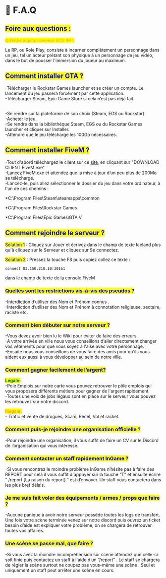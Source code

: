 # 💎 F.A.Q

## <mark style="color:blue;">**Foire aux questions :**</mark>

<mark style="color:orange;">Qu’est-ce qu’un serveur GTA RP ?</mark>

Le RP, ou Role Play, consiste à incarner complètement un personnage dans un jeu, tel un acteur prêtant son physique à un personnage de jeu vidéo, dans le but de pousser l'immersion du joueur au maximum.

## <mark style="color:blue;">**Comment installer GTA ?**</mark>

\-Télécharger le Rockstar Games launcher et se créer un compte. Le lancement du jeu passera forcément par cette application.\
\-Télécharger Steam, Epic Game Store si cela n’est pas déjà fait.

\
\-Se rendre sur la plateforme de son choix (Steam, EGS ou Rockstar).\
\-Acheter le jeu.\
\-Se rendre dans la bibliothèque Steam, EGS ou du Rockstar Games launcher et cliquer sur Installer.\
\-Attendre que le jeu télécharge les 100Go nécessaires.

## <mark style="color:blue;">**Comment installer FiveM ?**</mark>

\-Tout d'abord téléchargez le client sur ce [site](https://fivem.net/), en cliquant sur "DOWNLOAD CLIENT FiveM.exe"\
\-Lancez FiveM.exe et attendez que la mise à jour d’un peu plus de 200Mo se télécharge.\
\-Lancez-le, puis allez sélectionner le dossier du jeu dans votre ordinateur, à l'un de ces chemins :

\*C:\Program Files\Steam\steamapps\common

\*C:\Program Files\Rockstar Games

\*C:\Program Files\Epic Games\GTA V

## <mark style="color:blue;">**Comment rejoindre le serveur ?**</mark>

<mark style="color:blue;">Solution 1</mark> : Cliquez sur Jouer et écrivez dans le champ de texte Iceland plus qu'à cliquez sur le Serveur et cliquez sur Se connectez.&#x20;

<mark style="color:blue;">Solution 2</mark> : Pressez la touche F8 puis copiez collez ce texte :

```
connect 83.150.218.10:30161
```

dans le champ de texte de la console FiveM

### <mark style="color:blue;">**Quelles sont les restrictions vis-à-vis des pseudos ?**</mark>

\-Interdiction d’utiliser des Nom et Prénom connus .\
\-Interdiction d’utiliser des Nom et Prénom à connotation religieuse, sectaire, raciste etc.

### <mark style="color:blue;">**Comment bien débuter sur notre serveur ?**</mark>

\-Vous devez avoir bien lu le Wiki pour éviter de faire des erreurs.\
\-A votre arrivée en ville nous vous conseillons d’aller directement changer vos vêtements pour que vous soyez à l'aise avec votre personnage.\
\-Ensuite nous vous conseillons de vous faire des amis pour qu’ils vous aident eux aussi à vous développer au sein de notre ville.

### <mark style="color:blue;">**Comment gagner facilement de l’argent?**</mark>

<mark style="color:green;">**Légale:**</mark>\
\-Pole Emplois sur notre carte vous pouvez retrouver le pôle emplois qui vous proposera différents métiers pour gagner de l'argent rapidement.\
\-Toutes une voix de jobs légaux sont en place sur le serveur vous pouvez les retrouvez sur notre discord.

<mark style="color:orange;">**Illégale:**</mark>\
\- Trafic et vente de drogues, Scam, Recel, Vol et racket.

### <mark style="color:blue;">**Comment puis-je rejoindre une organisation officielle ?**</mark>

\-Pour rejoindre une organisation, il vous suffit de faire un CV sur le Discord de l’organisation qui vous intéresse.

### <mark style="color:blue;">**Comment contacter un staff rapidement InGame ?**</mark>

\-Si vous rencontrez le moindre problème InGame n’hésite pas à faire des REPORT pour cela il vous suffit d'appuyer sur la touche “T” et ensuite écrire “ /report \[La raison du report] “ est d’envoyer. Un staff vous contactera dans les plus bref délais.

### <mark style="color:blue;">**Je me suis fait voler des équipements / armes / props que faire ?**</mark>&#x20;

\-Aucune panique à avoir notre serveur possède toutes les logs de transfert. Une fois votre scène terminée venez sur notre discord puis ouvrez un ticket besoin d’aide est expliquer votre problème, on se chargera de retrouver toutes vos affaires.

### <mark style="color:blue;">**Une scène se passe mal, que faire ?**</mark>

\-Si vous avez la moindre incompréhension sur scène attendez que celle-ci soit finie puis contactez un staff à l'aide d’un “/report” . Le staff se chargera de régler la scène surtout ne coupez pas vous-même une scène . Seul et uniquement un staff peut arrêter une scène en cours.
